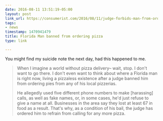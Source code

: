 ```yaml
---
date: 2016-08-11 13:51:19-05:00
layout: post
link_url: https://consumerist.com/2016/08/11/judge-forbids-man-from-ordering-pizza-after-restaurants-report-harassing-phone-calls/
tags:
- news
timestamp: 1470941479
title: Florida Man banned from ordering pizza
type: link

---
```

You might find my suicide note the next day, had this happened to me.

> When I imagine a world without pizza delivery– wait, stop. I don't want to go there. I don't even want to think about where a Florida man is right now, living a pizzaless existence after a judge banned him from ordering pies from any of his local pizzerias.
>
> He allegedly used five different phone numbers to make [harassing] calls, as well as fake names, or, in some cases, he'd just refuse to give a name at all. Businesses in the area say they lost at least 67 in food as a result. That's why, as a condition of his bail, the judge has ordered him to refrain from calling for any more pizza.